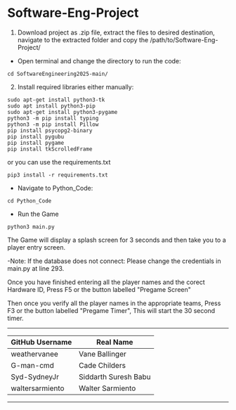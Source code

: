 # Software-Eng-Project

  1. Download project as .zip file, extract the files to desired destination, navigate to the extracted folder and copy the /path/to/Software-Eng-Project/
  - Open terminal and change the directory to run the code:
  ```
  cd SoftwareEngineering2025-main/
  ```

  2. Install required libraries either manually:
  ```    
  sudo apt-get install python3-tk
  sudo apt install python3-pip
  sudo apt-get install python3-pygame
  python3 -m pip install typing
  python3 -m pip install Pillow
  pip install psycopg2-binary
  pip install pygubu
  pip install pygame
  pip install tkScrolledFrame
  ```
  or you can use the requirements.txt
  ```
  pip3 install -r requirements.txt
  ```
  - Navigate to Python_Code:

  ```
  cd Python_Code
  ```
  - Run the Game
  ```
  python3 main.py
  ```
  The Game will display a splash screen for 3 seconds and then take you to a player entry screen.

  -Note: If the database does not connect: Please change the credentials in main.py at line 293.

  Once you have finished entering all the player names and the corect Hardware ID, Press F5 or the button labelled "Pregame Screen"

  Then once you verify all the player names in the appropriate teams, Press F3 or the button labelled "Pregame Timer", This will start the 30 second timer.
 _______________________________________
| GitHub Username | Real Name       |
|--------------|-----------------|
|  weathervanee  | Vane Ballinger  |
|  G-man-cmd  | Cade Childers |
| Syd-SydneyJr  | Siddarth Suresh Babu|
| waltersarmiento  | Walter Sarmiento|
 _______________________________________
